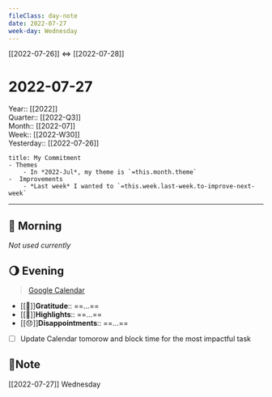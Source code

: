 ```yaml
---
fileClass: day-note  
date: 2022-07-27
week-day: Wednesday
---
```


[[2022-07-26]]  <=> [[2022-07-28]]  

# 2022-07-27

Year:: [[2022]]  
Quarter:: [[2022-Q3]]  
Month:: [[2022-07]]  
Week:: [[2022-W30]]  
Yesterday:: [[2022-07-26]]  

```ad-info
title: My Commitment
- Themes
	- In *2022-Jul*, my theme is `=this.month.theme`  
-  Improvements  
	- *Last week* I wanted to `=this.week.last-week.to-improve-next-week`  
```

---
## 🌅 Morning
*Not used currently* 

## 🌖 Evening
> [Google Calendar](https://calendar.google.com/calendar/u/0/r)
- [[💖]]**Gratitude**::  ==...==  
- [[🔆]]**Highlights**::  ==...==  
- [[😞]]**Disappointments**::  ==...==  
- [ ] Update Calendar tomorow and block time for the most impactful task

## 📝Note
[[2022-07-27]]  Wednesday
  